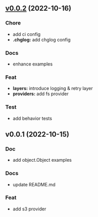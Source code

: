 
<a name="v0.0.2"></a>
## [v0.0.2](https://github.com/senrok/YaDAL/compare/v0.0.1...v0.0.2) (2022-10-16)

### Chore

* add ci config
* **.chglog:** add chglog config

### Docs

* enhance examples

### Feat

* **layers:** introduce logging & retry layer
* **providers:** add fs provider

### Test

* add behavior tests


<a name="v0.0.1"></a>
## v0.0.1 (2022-10-15)

### Doc

* add object.Object examples

### Docs

* update README.md

### Feat

* add s3 provider

